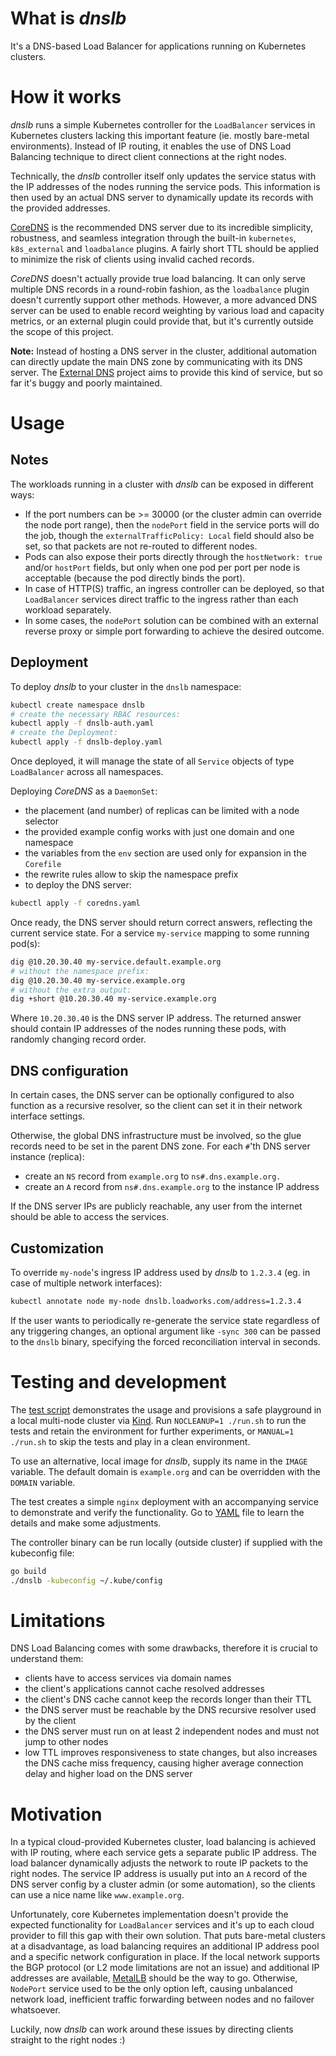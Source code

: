 # What is _dnslb_
It's a DNS-based Load Balancer for applications running on Kubernetes clusters.

# How it works

_dnslb_ runs a simple Kubernetes controller for the `LoadBalancer` services in Kubernetes clusters lacking this important feature (ie. mostly bare-metal environments). Instead of IP routing, it enables the use of DNS Load Balancing technique to direct client connections at the right nodes.

Technically, the _dnslb_ controller itself only updates the service status with the IP addresses of the nodes running the service pods. This information is then used by an actual DNS server to dynamically update its records with the provided addresses.

[CoreDNS](https://coredns.io/) is the recommended DNS server due to its incredible simplicity, robustness, and seamless integration through the built-in `kubernetes`, `k8s_external` and `loadbalance` plugins. A fairly short TTL should be applied to minimize the risk of clients using invalid cached records.

_CoreDNS_ doesn't actually provide true load balancing. It can only serve multiple DNS records in a round-robin fashion, as the `loadbalance` plugin doesn't currently support other methods. However, a more advanced DNS server can be used to enable record weighting by various load and capacity metrics, or an external plugin could provide that, but it's currently outside the scope of this project.

**Note:** Instead of hosting a DNS server in the cluster, additional automation can directly update the main DNS zone by communicating with its DNS server. The [External DNS](https://github.com/kubernetes-sigs/external-dns) project aims to provide this kind of service, but so far it's buggy and poorly maintained.

# Usage

## Notes

The workloads running in a cluster with _dnslb_ can be exposed in different ways:
- If the port numbers can be >= 30000 (or the cluster admin can override the node port range), then the `nodePort` field in the service ports will do the job, though the `externalTrafficPolicy: Local` field should also be set, so that packets are not re-routed to different nodes.
- Pods can also expose their ports directly through the `hostNetwork: true` and/or `hostPort` fields, but only when one pod per port per node is acceptable (because the pod directly binds the port).
- In case of HTTP(S) traffic, an ingress controller can be deployed, so that `LoadBalancer` services direct traffic to the ingress rather than each workload separately.
- In some cases, the `nodePort` solution can be combined with an external reverse proxy or simple port forwarding to achieve the desired outcome.

## Deployment

To deploy _dnslb_ to your cluster in the `dnslb` namespace:
```bash
kubectl create namespace dnslb
# create the necessary RBAC resources:
kubectl apply -f dnslb-auth.yaml
# create the Deployment:
kubectl apply -f dnslb-deploy.yaml
```
Once deployed, it will manage the state of all `Service` objects of type `LoadBalancer` across all namespaces.

Deploying _CoreDNS_ as a `DaemonSet`:
- the placement (and number) of replicas can be limited with a node selector
- the provided example config works with just one domain and one namespace
- the variables from the `env` section are used only for expansion in the `Corefile`
- the rewrite rules allow to skip the namespace prefix
- to deploy the DNS server:
```bash
kubectl apply -f coredns.yaml
```
Once ready, the DNS server should return correct answers, reflecting the current service state. For a service `my-service` mapping to some running pod(s):
```bash
dig @10.20.30.40 my-service.default.example.org
# without the namespace prefix:
dig @10.20.30.40 my-service.example.org
# without the extra output:
dig +short @10.20.30.40 my-service.example.org
```
Where `10.20.30.40` is the DNS server IP address.
The returned answer should contain IP addresses of the nodes running these pods, with randomly changing record order.

## DNS configuration

In certain cases, the DNS server can be optionally configured to also function as a recursive resolver, so the client can set it in their network interface settings.

Otherwise, the global DNS infrastructure must be involved, so the glue records need to be set in the parent DNS zone. For each `#`'th DNS server instance (replica):
- create an `NS` record from `example.org` to `ns#.dns.example.org.`
- create an `A` record from `ns#.dns.example.org` to the instance IP address

If the DNS server IPs are publicly reachable, any user from the internet should be able to access the services.

## Customization

To override `my-node`'s ingress IP address used by _dnslb_ to `1.2.3.4` (eg. in case of multiple network interfaces):
```bash
kubectl annotate node my-node dnslb.loadworks.com/address=1.2.3.4
```

If the user wants to periodically re-generate the service state regardless of any triggering changes, an optional argument like `-sync 300` can be passed to the `dnslb` binary, specifying the forced reconciliation interval in seconds.

# Testing and development

The [test script](/test/run.sh) demonstrates the usage and provisions a safe playground in a local multi-node cluster via [Kind](https://kind.sigs.k8s.io/).
Run `NOCLEANUP=1 ./run.sh` to run the tests and retain the environment for further experiments, or `MANUAL=1 ./run.sh` to skip the tests and play in a clean environment.

To use an alternative, local image for _dnslb_, supply its name in the `IMAGE` variable. The default domain is `example.org` and can be overridden with the `DOMAIN` variable.

The test creates a simple `nginx` deployment with an accompanying service to demonstrate and verify the functionality. Go to [YAML](/test/nginx.yaml) file to learn the details and make some adjustments.

The controller binary can be run locally (outside cluster) if supplied with the kubeconfig file:
```sh
go build
./dnslb -kubeconfig ~/.kube/config
```

# Limitations

DNS Load Balancing comes with some drawbacks, therefore it is crucial to understand them:
- clients have to access services via domain names
- the client's applications cannot cache resolved addresses
- the client's DNS cache cannot keep the records longer than their TTL
- the DNS server must be reachable by the DNS recursive resolver used by the client
- the DNS server must run on at least 2 independent nodes and must not jump to other nodes
- low TTL improves responsiveness to state changes, but also increases the DNS cache miss frequency, causing higher average connection delay and higher load on the DNS server

# Motivation

In a typical cloud-provided Kubernetes cluster, load balancing is achieved with IP routing, where each service gets a separate public IP address. The load balancer dynamically adjusts the network to route IP packets to the right nodes. The service IP address is usually put into an `A` record of the DNS server config by a cluster admin (or some automation), so the clients can use a nice name like `www.example.org`.

Unfortunately, core Kubernetes implementation doesn't provide the expected functionality for `LoadBalancer` services and it's up to each cloud provider to fill this gap with their own solution. That puts bare-metal clusters at a disadvantage, as load balancing requires an additional IP address pool and a specific network configuration in place. If the local network supports the BGP protocol (or L2 mode limitations are not an issue) and additional IP addresses are available, [MetalLB](https://metallb.universe.tf/) should be the way to go. Otherwise, `NodePort` service used to be the only option left, causing unbalanced network load, inefficient traffic forwarding between nodes and no failover whatsoever.

Luckily, now _dnslb_ can work around these issues by directing clients straight to the right nodes :)
